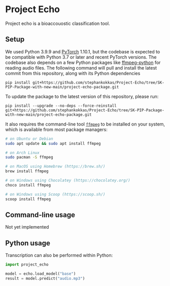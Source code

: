 # Project Echo

Project echo is a bioaccouostic classification tool.


## Setup

We used Python 3.9.9 and [PyTorch](https://pytorch.org/) 1.10.1, but the codebase is expected to be compatible with Python 3.7 or later and recent PyTorch versions. The codebase also depends on a few Python packages like [ffmpeg-python](https://github.com/kkroening/ffmpeg-python) for reading audio files. The following command will pull and install the latest commit from this repository, along with its Python dependencies 

    pip install git+https://github.com/stephankokkas/Project-Echo/tree/SK-PIP-Package-with-new-main/project-echo-package.git

To update the package to the latest version of this repository, please run:

    pip install --upgrade --no-deps --force-reinstall git+https://github.com/stephankokkas/Project-Echo/tree/SK-PIP-Package-with-new-main/project-echo-package.git

It also requires the command-line tool [`ffmpeg`](https://ffmpeg.org/) to be installed on your system, which is available from most package managers:

```bash
# on Ubuntu or Debian
sudo apt update && sudo apt install ffmpeg

# on Arch Linux
sudo pacman -S ffmpeg

# on MacOS using Homebrew (https://brew.sh/)
brew install ffmpeg

# on Windows using Chocolatey (https://chocolatey.org/)
choco install ffmpeg

# on Windows using Scoop (https://scoop.sh/)
scoop install ffmpeg
```

## Command-line usage

Not yet implemented


## Python usage

Transcription can also be performed within Python: 

```python
import project_echo

model = echo.load_model("base")
result = model.predict("audio.mp3")
```